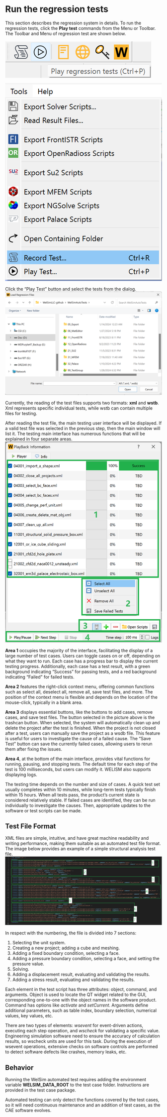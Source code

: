 # Run the regression tests

This section describes the regression system in details. To run the regression tests, click the **Play test** commands from the Menu or Toolbar. The Toolbar and Menu of regression test are shown below.

![welsim_regression_system_play_tests](../../img/regression/welsim_regression_system_play_tests.png "regression system on the Toolbar")

![welsim_regression_actions_record](../../img/regression/welsim_regression_actions_record.png "regression system from the Tool menu")


Click the “Play Test” button and select the tests from the dialog.
![welsim_regression_system_load_files](../../img/regression/welsim_regression_system_load_files.png "regression system loads files")


Currently, the reading of the test files supports two formats: **xml** and **wstb**. Xml represents specific individual tests, while wstb can contain multiple files for testing. 


After reading the test file, the main testing user interface will be displayed. If a valid test file was selected in the previous step, then the main window will list it. The testing main interface has numerous functions that will be explained in four separate areas.
![welsim_regression_system_playback_ui](../../img/regression/welsim_regression_system_playback_ui.png "regression playback UI")

**Area 1** occupies the majority of the interface, facilitating the display of a large number of test cases. Users can toggle cases on or off, depending on what they want to run. Each case has a progress bar to display the current testing progress. Additionally, each case has a test result, with a green background indicating “Success” for passing tests, and a red background indicating “Failed” for failed tests.

**Area 2** features the right-click context menu, offering common functions such as select all, deselect all, remove all, save test files, and more. The position of the context menu is flexible and depends on the location of the mouse-click, typically in a blank area.

**Area 3** displays essential buttons, like the buttons to add cases, remove cases, and save test files. The button selected in the picture above is the trashcan button. When selected, the system will automatically clean up and delete the project after the test is finished. When the project is not closed after a test, users can manually save the project as a wsdb file. This feature is useful for users to investigate the cause of a failed cause. The “Save Test” button can save the currently failed cases, allowing users to rerun them after fixing the issues.

**Area 4**, at the bottom of the main interface, provides vital functions for running, pausing, and stopping tests. The default time for each step of the test is 100 milliseconds, but users can modify it. WELISM also supports displaying logs.

The testing time depends on the number and size of cases. A quick test set usually completes within 10 minutes, while long-term tests typically finish within 15 hours. When all tests pass, the product’s current state is considered relatively stable. If failed cases are identified, they can be run individually to investigate the causes. Then, appropriate updates to the software or test scripts can be made.

## Test File Format
XML files are simple, intuitive, and have great machine readability and writing performance, making them suitable as an automated test file format. The image below provides an example of a simple structural analysis test file.
![welsim_regression_system_xml_format](../../img/regression/welsim_regression_system_xml_format.png "regression test file format")

In respect with the numbering, the file is divided into 7 sections:

1. Selecting the unit system.
2. Creating a new project; adding a cube and meshing.
3. Adding a fixed boundary condition, selecting a face.
4. Adding a pressure boundary condition, selecting a face, and setting the pressure value.
5. Solving.
6. Adding a displacement result, evaluating and validating the results.
7. Adding a stress result, evaluating and validating the results.

Each element in the test script has three attributes: object, command, and arguments. Object is used to locate the QT widget related to the GUI, corresponding one-to-one with the object names in the software product. Command has options like *activate* and *setCurrent*. Arguments define additional parameters, such as table index, boundary selection, numerical values, key values, etc.

There are two types of elements: *wsevent* for event-driven actions, executing each step operation, and *wscheck* for validating a specific value. Engineering simulation software need to ensure the accuracy of calculation results, so wscheck units are used for this task. During the execution of wsevent operations, extensive checks on software controls are performed to detect software defects like crashes, memory leaks, etc.


## Behavior
Running the WelSim automated test requires adding the environment variable **WELSIM_DATA_ROOT** to the test case folder. Instructions are provided in the test case package.

Automated testing can only detect the functions covered by the test cases, so it will need continuous maintenance and an addition of test cases, as the CAE software evolves. 






